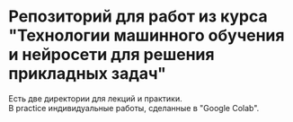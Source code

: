 # Репозиторий для работ из курса "Технологии машинного обучения и нейросети для решения прикладных задач"

Есть две директории для лекций и практики.  
В practice индивидуальные работы, сделанные в "Google Colab".